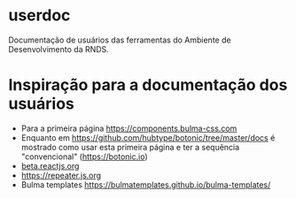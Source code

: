 # userdoc

Documentação de usuários das ferramentas do Ambiente de Desenvolvimento da RNDS.

# Inspiração para a documentação dos usuários

- Para a primeira página https://components.bulma-css.com
- Enquanto em https://github.com/hubtype/botonic/tree/master/docs é mostrado como usar esta primeira página e ter a sequência "convencional" (https://botonic.io)
- [beta.reactjs.org](https://beta.reactjs.org/)
- https://repeater.js.org
- Bulma templates https://bulmatemplates.github.io/bulma-templates/


